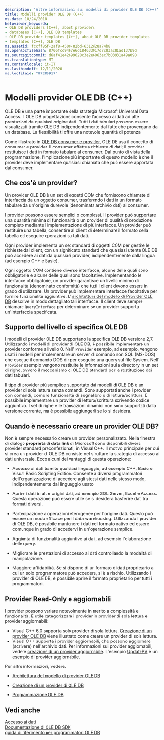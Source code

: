 ```yaml
---
description: 'Altre informazioni su: modelli di provider OLE DB (C++)'
title: Modelli provider OLE DB (C++)
ms.date: 10/24/2018
helpviewer_keywords:
- OLE DB providers [C++], about providers
- databases [C++], OLE DB templates
- OLE DB provider templates [C++], about OLE DB provider templates
- templates [C++], OLE DB
ms.assetid: fccff85f-2af8-4500-82bd-6312d28a74b8
ms.openlocfilehash: 8706fcd9467e6d184633917d7c83ac81ad137b9d
ms.sourcegitcommit: d6af41e42699628c3e2e6063ec7b03931a49a098
ms.translationtype: MT
ms.contentlocale: it-IT
ms.lasthandoff: 12/11/2020
ms.locfileid: "97286917"
---
```

# <a name="ole-db-provider-templates-c"></a>Modelli provider OLE DB (C++)

OLE DB è una parte importante della strategia Microsoft Universal Data Access. Il OLE DB progettazione consente l'accesso ai dati ad alte prestazioni da qualsiasi origine dati. Tutti i dati tabulari possono essere visualizzati tramite OLE DB indipendentemente dal fatto che provengano da un database. La flessibilità ti offre una notevole quantità di potenza.

Come illustrato in [OLE DB consumer e provider](../../data/oledb/ole-db-consumers-and-providers.md), OLE DB usa il concetto di consumer e provider. Il consumer effettua richieste di dati; il provider restituisce i dati in formato tabulare al consumer. Dal punto di vista della programmazione, l'implicazione più importante di questo modello è che il provider deve implementare qualsiasi chiamata che può essere apportata dal consumer.

## <a name="what-is-a-provider"></a>Che cos'è un provider?

Un provider OLE DB è un set di oggetti COM che forniscono chiamate di interfaccia da un oggetto consumer, trasferendo i dati in un formato tabulare da un'origine durevole (denominata archivio dati) al consumer.

I provider possono essere semplici o complessi. Il provider può supportare una quantità minima di funzionalità o un provider di qualità di produzione completo mediante l'implementazione di più interfacce. Un provider può restituire una tabella, consentire al client di determinare il formato della tabella ed eseguire operazioni su tali dati.

Ogni provider implementa un set standard di oggetti COM per gestire le richieste dal client, con un significato standard che qualsiasi utente OLE DB può accedere ai dati da qualsiasi provider, indipendentemente dalla lingua (ad esempio C++ e Basic).

Ogni oggetto COM contiene diverse interfacce, alcune delle quali sono obbligatorie e alcune delle quali sono facoltative. Implementando le interfacce obbligatorie, un provider garantisce un livello minimo di funzionalità (denominato conformità) che tutti i client devono essere in grado di utilizzare. Un provider può implementare interfacce facoltative per fornire funzionalità aggiuntive. L' [architettura del modello di Provider OLE DB](../../data/oledb/ole-db-provider-template-architecture.md) descrive in modo dettagliato tali interfacce. Il client deve sempre chiamare `QueryInterface` per determinare se un provider supporta un'interfaccia specificata.

## <a name="ole-db-specification-level-support"></a>Supporto del livello di specifica OLE DB

I modelli di provider OLE DB supportano la specifica OLE DB versione 2,7. Utilizzando i modelli di provider di OLE DB, è possibile implementare un provider conforme a livello 0. Nell' `Provider` esempio, ad esempio, vengono usati i modelli per implementare un server di comando non SQL (MS-DOS) che esegue il comando DOS dir per eseguire una query sul file System. Nell' `Provider` esempio vengono restituite le informazioni sulla directory in un set di righe, ovvero il meccanismo di OLE DB standard per la restituzione dei dati tabulari.

Il tipo di provider più semplice supportato dai modelli di OLE DB è un provider di sola lettura senza comandi. Sono supportati anche i provider con comandi, come le funzionalità di segnalibro e di lettura/scrittura. È possibile implementare un provider di lettura/scrittura scrivendo codice aggiuntivo. I set di righe e le transazioni dinamici non sono supportati dalla versione corrente, ma è possibile aggiungerli se lo si desidera.

## <a name="when-do-you-need-to-create-an-ole-db-provider"></a>Quando è necessario creare un provider OLE DB?

Non è sempre necessario creare un provider personalizzato. Nella finestra di dialogo **proprietà di data link** di Microsoft sono disponibili diversi provider standard preconfezionati, in Visual C++. Il motivo principale per cui si crea un provider di OLE DB consiste nel sfruttare la strategia di accesso ai dati universale. Ecco alcuni dei vantaggi di questa operazione:

- Accesso ai dati tramite qualsiasi linguaggio, ad esempio C++, Basic e Visual Basic Scripting Edition. Consente a diversi programmatori dell'organizzazione di accedere agli stessi dati nello stesso modo, indipendentemente dal linguaggio usato.

- Aprire i dati in altre origini dati, ad esempio SQL Server, Excel e Access. Questa operazione può essere utile se si desidera trasferire dati tra formati diversi.

- Partecipazione a operazioni eterogenee per l'origine dati. Questo può essere un modo efficace per il data warehousing. Utilizzando i provider di OLE DB, è possibile mantenere i dati nel formato nativo ed essere comunque in grado di accedervi in un'operazione semplice.

- Aggiunta di funzionalità aggiuntive ai dati, ad esempio l'elaborazione delle query.

- Migliorare le prestazioni di accesso ai dati controllando la modalità di manipolazione.

- Maggiore affidabilità. Se si dispone di un formato di dati proprietario a cui un solo programmatore può accedere, si è a rischio. Utilizzando i provider di OLE DB, è possibile aprire il formato proprietario per tutti i programmatori.

## <a name="read-only-and-updatable-providers"></a>Provider Read-Only e aggiornabili

I provider possono variare notevolmente in merito a complessità e funzionalità. È utile categorizzare i provider in provider di sola lettura e provider aggiornabili:

- Visual C++ 6,0 supporta solo provider di sola lettura. [Creazione di un provider OLE DB](../../data/oledb/creating-an-ole-db-provider.md) viene illustrato come creare un provider di sola lettura.
- Visual C++ supporta i provider aggiornabili, che possono aggiornare (scrivere) nell'archivio dati. Per informazioni sui provider aggiornabili, vedere [creazione di un provider aggiornabile](../../data/oledb/creating-an-updatable-provider.md). L'esempio [UpdatePV](https://github.com/Microsoft/VCSamples/tree/master/VC2010Samples/ATL/OLEDB/Provider/UPDATEPV) è un esempio di provider aggiornabile.

Per altre informazioni, vedere:

- [Architettura del modello di provider OLE DB](../../data/oledb/ole-db-provider-template-architecture.md)

- [Creazione di un provider di OLE DB](../../data/oledb/creating-an-ole-db-provider.md)

- [Programmazione OLE DB](../../data/oledb/ole-db-programming.md)

## <a name="see-also"></a>Vedi anche

[Accesso ai dati](../data-access-in-cpp.md)<br/>
[Documentazione di OLE DB SDK](/previous-versions/windows/desktop/ms722784(v=vs.85))<br/>
[guida di riferimento per programmatori OLE DB](/sql/connect/oledb/ole-db/oledb-driver-for-sql-server-programming)<br/>
